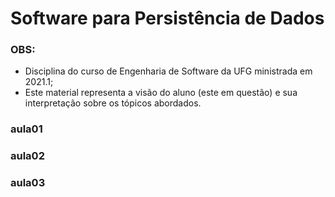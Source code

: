 # Software para Persistência de Dados

### OBS:

- Disciplina do curso de Engenharia de Software da UFG ministrada em 2021.1;
- Este material representa a visão do aluno (este em questão) e sua interpretação sobre os tópicos abordados.

### aula01

### aula02

### aula03
